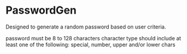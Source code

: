 # PasswordGen
Designed to generate a random password based on user criteria.


password must be 8 to 128 characters
character type should include at least one of the following: special, number, upper and/or lower chars